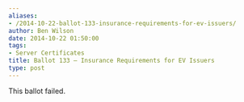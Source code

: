 ```yaml
---
aliases:
- /2014-10-22-ballot-133-insurance-requirements-for-ev-issuers/
author: Ben Wilson
date: 2014-10-22 01:50:00
tags:
- Server Certificates
title: Ballot 133 – Insurance Requirements for EV Issuers
type: post
---
```


This ballot failed.